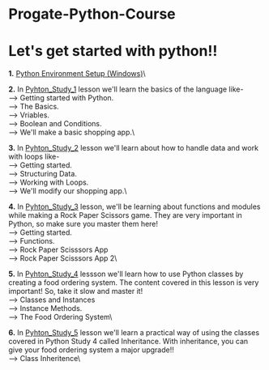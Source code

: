 # Progate-Python-Course

# Let's get started with python!!

**1.** [Python Environment Setup (Windows)](https://progate.com/docs/python-env-win)\

**2.** In [Pyhton_Study_1](https://github.com/kishanrajput23/Progate-Python-Course/tree/main/pyhton_study_1) lesson we'll learn the basics of the language like-\
--> Getting started with Python.\
--> The Basics.\
--> Vriables.\
--> Boolean and Conditions.\
--> We'll make a basic shopping app.\

**3.** In [Pyhton_Study_2](https://github.com/kishanrajput23/Progate-Python-Course/tree/main/python_study_2) lesson we'll learn about how to handle data and work with loops like-\
--> Getting started.\
--> Structuring Data.\
--> Working with Loops.\
--> We'll modify our shopping app.\

**4.** In [Pyhton_Study_3](https://github.com/kishanrajput23/Progate-Python-Course/tree/main/python_study_3) lesson, we'll be learning about functions and modules while making a Rock Paper Scissors game.
They are very important in Python, so make sure you master them here!\
--> Getting started.\
--> Functions.\
--> Rock Paper Scisssors App\
--> Rock Paper Scisssors App 2\

**5.** In [Pyhton_Study_4](https://github.com/kishanrajput23/Progate-Python-Course/tree/main/python_study_4) lessson we'll learn how to use Python classes by creating a food ordering system.
The content covered in this lesson is very important! So, take it slow and master it!\
--> Classes and Instances\
--> Instance Methods.\
--> The Food Ordering System\

**6.** In [Pyhton_Study_5](https://github.com/kishanrajput23/Progate-Python-Course/tree/main/python_study_5) lesson we'll learn a practical way of using the classes covered in Python Study 4 called Inheritance.
With inheritance, you can give your food ordering system a major upgrade!!\
--> Class Inheritence\

